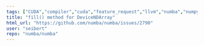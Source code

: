 ```yaml
---
tags: ["CUDA","compiler","cuda","feature_request","llvm","numba","numpy","parallel","python"]
title: "fill() method for DeviceNDArray"
html_url: "https://github.com/numba/numba/issues/2790"
user: "seibert"
repo: "numba/numba"
---
```


